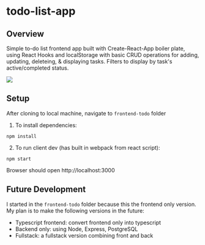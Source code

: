 # todo-list-app

## Overview
Simple to-do list frontend app built with Create-React-App boiler plate, using React Hooks and localStorage with basic CRUD operations for adding, updating, deleteing, & displaying tasks. Filters to display by task's active/completed status.

<img src="https://media.giphy.com/media/rVnkPAcxdenm25Iqja/giphy.gif" >

## Setup
After cloning to local machine, navigate to `frontend-todo` folder
1. To install dependencies:
```
npm install
```
2. To run client dev (has built in webpack from react script):
```
npm start
```
Browser should open http://localhost:3000

## Future Development
I started in the `frontend-todo` folder because this the frontend only version.
My plan is to make the following versions in the future:
- Typescript frontend: convert frontend only into typescript
- Backend only: using Node, Express, PostgreSQL
- Fullstack: a fullstack version combining front and back 

